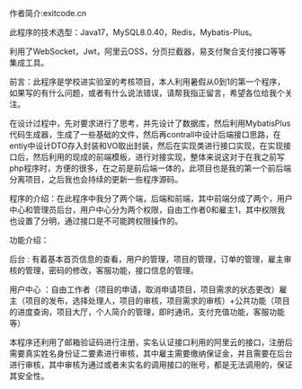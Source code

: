 作者简介:exitcode.cn

此程序的技术选型：Java17，MySQL8.0.40，Redis，Mybatis-Plus。

利用了WebSocket，Jwt，阿里云OSS，分页拦截器，易支付聚合支付接口等等集成工具。

前言：此程序是学校进实验室的考核项目，本人利用暑假从0到1的第一个程序，如果写的有什么问题，或者有什么说法错误，请帮我指正留言，希望各位给我个关注。

在设计过程中，先对要求进行了思考，并先设计了数据库，然后利用MybatisPlus代码生成器，生成了一些基础的文件，然后再contrall中设计后端接口思路，在entiy中设计DTO存入封装和VO取出封装，然后在实现类进行接口实现，在实现接口后，然后利用的现成的前端模板，进行对接实现，整体来说这对于在我之前写php程序时，方便的很多，在之前是前后端一体的，此项目也是我的第一个前后端分离项目，之后我也会持续的更新一些程序源码。

程序的介绍：在此程序中我分了两个端，后端和前端，其中前端分成了两个，用户中心和管理员后台，用户中心分为两个权限，自由工作者0和雇主1，其中权限我也设置了分明，通过接口是不可能跨权限操作的。

功能介绍：

后台 : 有着基本首页信息的查看，用户的管理，项目的管理，订单的管理，雇主审核的管理，密码的修改，客服功能，接口信息的管理。

用户中心 ：自由工作者（项目的申请，取消申请项目，项目需求的状态更改）雇主（项目的发布，选择处理人，项目的审核，项目需求的审核）+公共功能（项目的进度查询，项目大厅，个人简介的管理，即时通讯，支付充值功能，客服功能等）

本程序还利用了邮箱验证码进行注册，实名认证接口利用的阿里云的接口，注册后需要真实姓名身份证二要素进行审核，其中雇主需要缴纳保证金，并且需要在后台进行审核，其中审核为通过或者未实名的调用接口的账号，都是无法调用的，保证其安全性。

